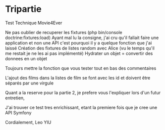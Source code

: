 # Tripartie
Test Technique Movie4Ever

Ne pas oublier de recuperer les fixtures (php bin/console doctrine:fixtures:load)
Ayant mal lu la consigne, j'ai cru qu'il fallait faire une application et non une API c'est pourquoi il y a quelque fonction que j'ai laissé
Création des fixtures de listes random avec Alice (vu le temps qu'il me restait je ne les ai pas implémenté)
Hydrater un objet = convertir des donnees en un objet

Toujours mettre la fonction que vous tester tout en bas des commentaires

L'ajout des films dans la listes de film se font avec les id et doivent être séparés par une virgule

Quant a la reserve pour la partie 2, je prefere vous l'expliquer lors d'un futur entretien,

J'ai trouver ce test tres enrichissant, etant la premiere fois que je cree une API Symfony

Cordialement, Leo YIU
